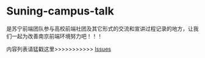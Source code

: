 # Suning-campus-talk

是苏宁前端团队参与高校前端社团及其它形式的交流和宣讲过程记录的地方，让我们一起为改善南京前端环境努力吧！！！

内容列表请猛戳这里>>>>>>>>>>> [Issues](https://github.com/snfed/Suning-campus-talk/issues)